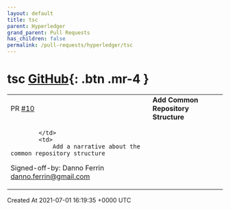 ```yaml
---
layout: default
title: tsc
parent: Hyperledger
grand_parent: Pull Requests
has_children: false
permalink: /pull-requests/hyperledger/tsc
---
```


# tsc <span class="fs-3 right-align">[GitHub](https://github.com/hyperledger/tsc){: .btn .mr-4 }</span>


<div>
    <table>
        <tr>
            <td>
                PR <a href="https://github.com/hyperledger/tsc/pull/10" class=".btn">#10</a>
            </td>
            <td>
                <b>
                    Add Common Repository Structure
                </b>
            </td>
        </tr>
        <tr>
            <td>
                
            </td>
            <td>
                Add a narrative about the common repository structure

Signed-off-by: Danno Ferrin <danno.ferrin@gmail.com>
            </td>
        </tr>
    </table>
    <div class="right-align">
        Created At 2021-07-01 16:19:35 +0000 UTC
    </div>
</div>

